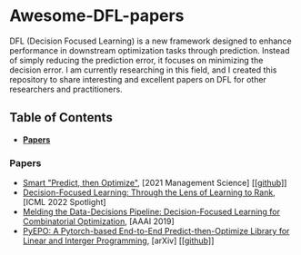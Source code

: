 # Awesome-DFL-papers

DFL (Decision Focused Learning) is a new framework designed to enhance performance in downstream optimization tasks through prediction. Instead of simply reducing the prediction error, it focuses on minimizing the decision error. I am currently researching in this field, and I created this repository to share interesting and excellent papers on DFL for other researchers and practitioners.

## Table of Contents

* **[Papers](#papers)**

### Papers

- [Smart "Predict, then Optimize"](https://pubsonline.informs.org/doi/10.1287/mnsc.2020.3922), [2021 Management Science] [[[github]]](https://github.com/paulgrigas/SmartPredictThenOptimize)
- [Decision-Focused Learning: Through the Lens of Learning to Rank](https://icml.cc/virtual/2022/spotlight/18376), [ICML 2022 Spotlight]
- [Melding the Data-Decisions Pipeline: Decision-Focused Learning for Combinatorial Optimization](https://arxiv.org/abs/1809.05504), [AAAI 2019]
- [PyEPO: A Pytorch-based End-to-End Predict-then-Optimize Library for Linear and Interger Programming](https://arxiv.org/abs/2206.14234), [arXiv] [[[github]]](https://github.com/khalil-research/PyEPO) 
